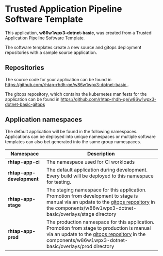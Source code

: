 # Trusted Application Pipeline Software Template

This application, **w86w1wpx3-dotnet-basic**, was created from a Trusted Application Pipeline Software Template.

The software templates create a new source and gitops deployment repositories with a sample source application. 

## Repositories

The source code for your application can be found in [https://github.com/rhtap-rhdh-qe/w86w1wpx3-dotnet-basic ](https://github.com/rhtap-rhdh-qe/w86w1wpx3-dotnet-basic ).
 
The gitops repository, which contains the kubernetes manifests for the application can be found in 
[https://github.com/rhtap-rhdh-qe/w86w1wpx3-dotnet-basic-gitops ](https://github.com/rhtap-rhdh-qe/w86w1wpx3-dotnet-basic-gitops ) 

## Application namespaces 

The default application will be found in the following namespaces. Applications can be deployed into unique namespaces or multiple software templates can also bet generated into the same group namespaces.  

|  Namespace   |  Description   |  
| -------- | -------- |
| **rhtap-app-ci** | The namespace used for CI workloads |
| **rhtap-app-development** | The default application during development. Every build will be deployed to this namespace for testing. |
| **rhtap-app-stage** | The staging namespace for this application. Promotion from development to stage is manual via an update to the [gitops repository](https://github.com/rhtap-rhdh-qe/w86w1wpx3-dotnet-basic-gitops ) in the components/w86w1wpx3-dotnet-basic/overlays/stage directory |
| **rhtap-app-prod** | The production namespace for this application. Promotion from stage to production is manual via an update to the [gitops repository](https://github.com/rhtap-rhdh-qe/w86w1wpx3-dotnet-basic-gitops ) in the components/w86w1wpx3-dotnet-basic/overlays/prod directory |
